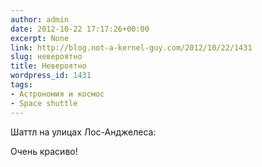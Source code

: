 ```yaml
---
author: admin
date: 2012-10-22 17:17:26+00:00
excerpt: None
link: http://blog.not-a-kernel-guy.com/2012/10/22/1431
slug: невероятно
title: Невероятно
wordpress_id: 1431
tags:
- Астрономия и космос
- Space shuttle
---
```


Шаттл на улицах Лос-Анджелеса:

Очень красиво!
